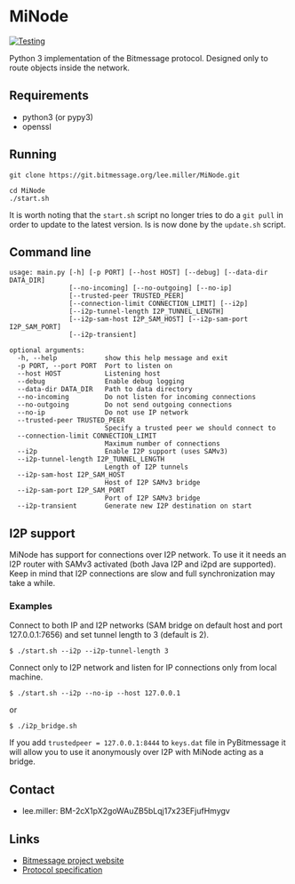 # MiNode

[![Testing](https://git.bitmessage.org/Bitmessage/MiNode/actions/workflows/test.yml/badge.svg)](https://git.bitmessage.org/Bitmessage/MiNode/actions?workflow=test.yml)

Python 3 implementation of the Bitmessage protocol. Designed only to route
objects inside the network.

## Requirements
- python3 (or pypy3)
- openssl

## Running
```
git clone https://git.bitmessage.org/lee.miller/MiNode.git
```
```
cd MiNode
./start.sh
```

It is worth noting that the `start.sh` script no longer tries to do a
`git pull` in order to update to the latest version.
Is is now done by the `update.sh` script.

## Command line
```
usage: main.py [-h] [-p PORT] [--host HOST] [--debug] [--data-dir DATA_DIR]
               [--no-incoming] [--no-outgoing] [--no-ip]
               [--trusted-peer TRUSTED_PEER]
               [--connection-limit CONNECTION_LIMIT] [--i2p]
               [--i2p-tunnel-length I2P_TUNNEL_LENGTH]
               [--i2p-sam-host I2P_SAM_HOST] [--i2p-sam-port I2P_SAM_PORT]
               [--i2p-transient]

optional arguments:
  -h, --help            show this help message and exit
  -p PORT, --port PORT  Port to listen on
  --host HOST           Listening host
  --debug               Enable debug logging
  --data-dir DATA_DIR   Path to data directory
  --no-incoming         Do not listen for incoming connections
  --no-outgoing         Do not send outgoing connections
  --no-ip               Do not use IP network
  --trusted-peer TRUSTED_PEER
                        Specify a trusted peer we should connect to
  --connection-limit CONNECTION_LIMIT
                        Maximum number of connections
  --i2p                 Enable I2P support (uses SAMv3)
  --i2p-tunnel-length I2P_TUNNEL_LENGTH
                        Length of I2P tunnels
  --i2p-sam-host I2P_SAM_HOST
                        Host of I2P SAMv3 bridge
  --i2p-sam-port I2P_SAM_PORT
                        Port of I2P SAMv3 bridge
  --i2p-transient       Generate new I2P destination on start

```

## I2P support
MiNode has support for connections over I2P network.
To use it it needs an I2P router with SAMv3 activated
(both Java I2P and i2pd are supported). Keep in mind that I2P connections
are slow and full synchronization may take a while.

### Examples
Connect to both IP and I2P networks (SAM bridge on default host and port
127.0.0.1:7656) and set tunnel length to 3 (default is 2).
```
$ ./start.sh --i2p --i2p-tunnel-length 3
```

Connect only to I2P network and listen for IP connections only from local
machine.
```
$ ./start.sh --i2p --no-ip --host 127.0.0.1
```
or
```
$ ./i2p_bridge.sh
```
If you add `trustedpeer = 127.0.0.1:8444` to `keys.dat` file in PyBitmessage it
will allow you to use it anonymously over I2P with MiNode acting as a bridge.

## Contact
- lee.miller: BM-2cX1pX2goWAuZB5bLqj17x23EFjufHmygv

## Links
- [Bitmessage project website](https://bitmessage.org)
- [Protocol specification](https://pybitmessage.rtfd.io/en/v0.6/protocol.html)
